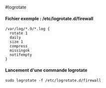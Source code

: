 #logrotate

#### Fichier exemple : /etc/logrotate.d/firewall
```
/var/log/*.9/*.log {
  rotate 1
  daily
  size 1
  compress
  missingok
  notifempty
}
```

#### Lancement d'une commande logrotate
```
sudo logrotate -f /etc/logrotate.d/firewall
```
